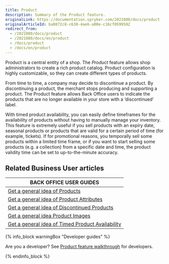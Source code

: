 ```yaml
---
title: Product
description: Summary of the Product feature.
originalLink: https://documentation.spryker.com/2021080/docs/product
originalArticleId: ba0872c8-c630-4ae6-a00e-c16cf0599502
redirect_from:
  - /2021080/docs/product
  - /2021080/docs/en/product
  - /docs/product
  - /docs/en/product
---
```


Product is a central entity of a shop. The *Product* feature allows shop administrators to create a rich product catalog. Product configuration is highly customizable, so they can create different types of products.

From time to time, a company may decide to discontinue a product. By discontinuing a product, the merchant stops producing and supporting a product. The Product feature allows Back Office users to indicate the products that are no longer available in your store with a ‘discontinued’ label.

With timed product availability, you can easily define timeframes for the availability of products without having to manually manage your inventory. This feature is extremely useful if you sell products with an expiry date, seasonal products or products that are valid for a certain period of time (for example, tickets). If for promotional reasons, you temporally sell some products within a limited time frame, or if you want to start selling some products (e.g. a collection) from a specific date and time, the product validity time can be set to up-to-the-minute accuracy.

## Related Business User articles

|BACK OFFICE USER GUIDES|
|---|
| [Get a general idea of Products](/docs/scos/user/features/{{page.version}}/product/product-feature-overview/products-overview.html)  |
| [Get a general idea of Product Attributes](/docs/scos/user/features/{{page.version}}/product/product-feature-overview/product-attributes-overview.html)  |
| [Get a general idea of Discontinued Products](/docs/scos/user/features/{{page.version}}/product/product-feature-overview/discontinued-products-overview.html)  |
| [Get a general idea Product Images](/docs/scos/user/features/{{page.version}}/product/product-feature-overview/product-images-overview.html)  |
| [Get a general idea of Timed Product Availability](/docs/scos/user/features/{{page.version}}/product/product-feature-overview/timed-product-availability-overview.html)  |

{% info_block warningBox "Developer guides" %}

Are you a developer? See [Product feature walkthrough](/docs/scos/dev/feature-walkthroughs/{{page.version}}/product-feature-walkthrough.html) for developers.

{% endinfo_block %}

